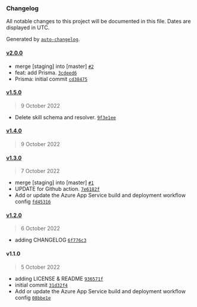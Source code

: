 ### Changelog

All notable changes to this project will be documented in this file. Dates are displayed in UTC.

Generated by [`auto-changelog`](https://github.com/CookPete/auto-changelog).

#### [v2.0.0](https://github.com/eXebyss/Apollo-Server/compare/v1.5.0...v2.0.0)

- merge [staging] into [master] [`#2`](https://github.com/eXebyss/Apollo-Server/pull/2)
- feat: add Prisma. [`3cdeed6`](https://github.com/eXebyss/Apollo-Server/commit/3cdeed681f8d105525b5f6aca0b97eb720f0bfef)
- Prisma: initial commit [`cd38475`](https://github.com/eXebyss/Apollo-Server/commit/cd38475730119ea0cfc3b1860b89ff15a5ab2277)

#### [v1.5.0](https://github.com/eXebyss/Apollo-Server/compare/v1.4.0...v1.5.0)

> 9 October 2022

- Delete skill schema and resolver. [`9f3e1ee`](https://github.com/eXebyss/Apollo-Server/commit/9f3e1eeeaeed38891908c078b24fb4a5153d1c61)

#### [v1.4.0](https://github.com/eXebyss/Apollo-Server/compare/v1.3.0...v1.4.0)

> 9 October 2022

#### [v1.3.0](https://github.com/eXebyss/Apollo-Server/compare/v1.2.0...v1.3.0)

> 7 October 2022

- merge [staging] into [master] [`#1`](https://github.com/eXebyss/Apollo-Server/pull/1)
- UPDATE for Github action. [`7e6182f`](https://github.com/eXebyss/Apollo-Server/commit/7e6182fded60fabfdf835e37f32057d7f4aa8321)
- Add or update the Azure App Service build and deployment workflow config [`fd45316`](https://github.com/eXebyss/Apollo-Server/commit/fd45316427ba87b572df1f3d790744bd0b0cc794)

#### [v1.2.0](https://github.com/eXebyss/Apollo-Server/compare/v1.1.0...v1.2.0)

> 6 October 2022

- adding CHANGELOG [`6f776c3`](https://github.com/eXebyss/Apollo-Server/commit/6f776c35be46378fee3c7f0a334edcec97ced03b)

#### v1.1.0

> 5 October 2022

- adding LICENSE & README [`936571f`](https://github.com/eXebyss/Apollo-Server/commit/936571fc5c9349cc8bdd0f1841f77a86532db1fc)
- initial commit [`31d32f4`](https://github.com/eXebyss/Apollo-Server/commit/31d32f42eb6a8420d80346cea1d5740ed571e321)
- Add or update the Azure App Service build and deployment workflow config [`08bbe1e`](https://github.com/eXebyss/Apollo-Server/commit/08bbe1e73b9188afe725bcccc5cc1488c23f9403)
